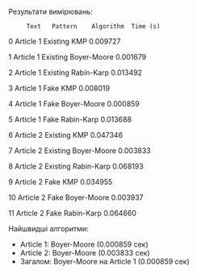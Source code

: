  Результати вимірювань:
 
         Text   Pattern    Algorithm  Time (s)
         
0   Article 1  Existing          KMP  0.009727

1   Article 1  Existing  Boyer-Moore  0.001679

2   Article 1  Existing   Rabin-Karp  0.013492

3   Article 1      Fake          KMP  0.008019

4   Article 1      Fake  Boyer-Moore  0.000859

5   Article 1      Fake   Rabin-Karp  0.013688

6   Article 2  Existing          KMP  0.047346

7   Article 2  Existing  Boyer-Moore  0.003833

8   Article 2  Existing   Rabin-Karp  0.068193

9   Article 2      Fake          KMP  0.034955

10  Article 2      Fake  Boyer-Moore  0.003937

11  Article 2      Fake   Rabin-Karp  0.064660


 Найшвидші алгоритми:
- Article 1: Boyer-Moore (0.000859 сек)
- Article 2: Boyer-Moore (0.003833 сек)
- Загалом: Boyer-Moore на Article 1 (0.000859 сек)
